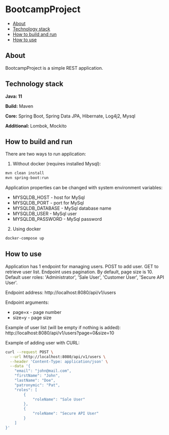 # BootcampProject

- [About](#about)
- [Technology stack](#technology-stack)
- [How to build and run](#how-to-build-and-run)
- [How to use](#how-to-use)

## About
BootcampProject is a simple REST application.

## Technology stack
**Java: 11**

**Build:** Maven

**Core:** Spring Boot, Spring Data JPA, Hibernate, Log4j2, Mysql

**Additional:** Lombok, Mockito

## How to build and run
There are two ways to run application:
1) Without docker (requires installed Mysql):
```sh
mvn clean install
mvn spring-boot:run
```
Application properties can be changed with system environment variables:
- MYSQLDB_HOST - host for MySql
- MYSQLDB_PORT - port for MySql
- MYSQLDB_DATABASE - MySql database name
- MYSQLDB_USER - MySql user
- MYSQLDB_PASSWORD - MySql password

2) Using docker
```sh
docker-compose up
```

## How to use
Application has 1 endpoint for managing users. POST to add user. GET to retrieve user list. Endpoint uses pagination.
By default, page size is 10. Default user roles: 'Administrator', 'Sale User', 'Customer User', 'Secure API User'.

Endpoint address: http://localhost:8080/api/v1/users

Endpoint arguments: 
- page=x - page number
- size=y - page size

Example of user list (will be empty if nothing is added): http://localhost:8080/api/v1/users?page=0&size=10

Example of adding user with CURL:
```sh
curl --request POST \
  --url http://localhost:8080/api/v1/users \
  --header 'Content-Type: application/json' \
  --data '{
	"email": "john@mail.com",
	"firstName": "John",
	"lastName": "Doe",
	"patronymic": "Pat",
	"roles": [
		{
			"roleName": "Sale User"
		},
		{
			"roleName": "Secure API User"
		}
	]
}'
```
